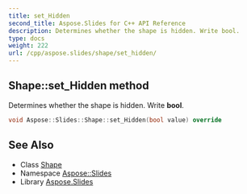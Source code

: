 ```yaml
---
title: set_Hidden
second_title: Aspose.Slides for C++ API Reference
description: Determines whether the shape is hidden. Write bool.
type: docs
weight: 222
url: /cpp/aspose.slides/shape/set_hidden/
---
```

## Shape::set_Hidden method


Determines whether the shape is hidden. Write **bool**.

```cpp
void Aspose::Slides::Shape::set_Hidden(bool value) override
```

## See Also

* Class [Shape](../)
* Namespace [Aspose::Slides](../../)
* Library [Aspose.Slides](../../../)
